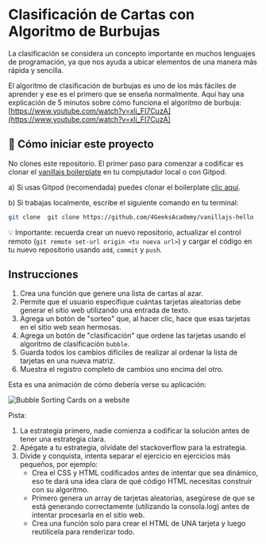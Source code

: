 <!--hide-->
# Clasificación de Cartas con Algoritmo de Burbujas
<!--endhide-->

La clasificación se considera un concepto importante en muchos lenguajes de programación, ya que nos ayuda a ubicar elementos de una manera más rápida y sencilla.

El algoritmo de clasificación de burbujas es uno de los más fáciles de aprender y ese es el primero que se enseña normalmente. Aquí hay una explicación de 5 minutos sobre cómo funciona el algoritmo de burbuja:
[https://www.youtube.com/watch?v=xli_FI7CuzA](https://www.youtube.com/watch?v=xli_FI7CuzA)

## 🌱  Cómo iniciar este proyecto

No clones este repositorio. El primer paso para comenzar a codificar es clonar el [vanillajs boilerplate](https://github.com/4GeeksAcademy/vanillajs-hello) en tu compjutador local o con Gitpod.

a) Si usas Gitpod (recomendada) puedes clonar el boilerplate [clic aquí](https://github.com/4GeeksAcademy/vanillajs-hello).

b) Si trabajas localmente, escribe el siguiente comando en tu terminal: 

```sh
git clone  git clone https://github.com/4GeeksAcademy/vanillajs-hello
```
💡 Importante: recuerda crear un nuevo repositorio, actualizar el control remoto (`git remote set-url origin <tu nueva url>`) y cargar el código en tu nuevo repositorio usando `add`, `commit` y `push`.

## Instrucciones

1. Crea una función que genere una lista de cartas al azar.
1. Permite que el usuario especifique cuántas tarjetas aleatorias debe generar el sitio web utilizando una entrada de texto.
2. Agrega un botón de "sorteo" que, al hacer clic, hace que esas tarjetas en el sitio web sean hermosas.
3. Agrega un botón de "clasificación" que ordene las tarjetas usando el algoritmo de clasificación `bubble`.
4. Guarda todos los cambios difíciles de realizar al ordenar la lista de tarjetas en una nueva matriz.
5. Muestra el registro completo de cambios uno encima del otro.

Esta es una animación de cómo debería verse su aplicación:

![Bubble Sorting Cards on a website](https://raw.githubusercontent.com/breatheco-de/exercise-sorting-cards-with-bubble/master/preview.gif)

Pista:

1. La estrategia primero, nadie comienza a codificar la solución antes de tener una estrategia clara.
2. Apégate a tu estrategia, olvídate del stackoverflow para la estrategia.
3. Divide y conquista, intenta separar el ejercicio en ejercicios más pequeños, por ejemplo:
    - Crea el CSS y HTML codificados antes de intentar que sea dinámico, eso te dará una idea clara de qué código HTML necesitas construir con su algoritmo.
    - Primero genera un array de tarjetas aleatorias, asegúrese de que se está generando correctamente (utilizando la consola.log) antes de intentar procesarla en el sitio web.
    - Crea una función solo para crear el HTML de UNA tarjeta y luego reutilícela para renderizar todo.

